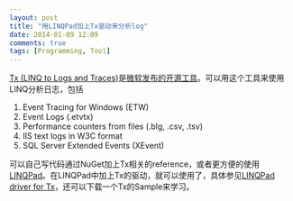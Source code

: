 ```yaml
---
layout: post
title: "用LINQPad加上Tx驱动来分析log"
date: 2014-01-09 12:09
comments: true
tags: [Programming, Tool]
---
```


[Tx (LINQ to Logs and Traces)](http://tx.codeplex.com/)是[微软发布的开源工具](http://blogs.msdn.com/b/interoperability/archive/2014/01/06/new-release-tx-linq-to-logs-and-traces.aspx)。可以用这个工具来使用LINQ分析日志，包括

1. Event Tracing for Windows (ETW)
2. Event Logs (.etvtx)
3. Performance counters from files (.blg, .csv, .tsv)
4. IIS text logs in W3C format
5. SQL Server Extended Events (XEvent)

可以自己写代码通过NuGet加上Tx相关的reference，或者更方便的使用[LINQPad](http://www.linqpad.net/)。在LINQPad中加上Tx的驱动，就可以使用了，具体参见[LINQPad driver for Tx](http://tx.codeplex.com/wikipage?title=LINQPad%20Driver&referringTitle=Documentation)，还可以下载一个Tx的Sample来学习。